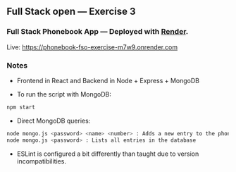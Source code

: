 ## Full Stack open — Exercise 3

### Full Stack Phonebook App — Deployed with [Render](https://render.com/).

Live: https://phonebook-fso-exercise-m7w9.onrender.com

### Notes

- Frontend in React and Backend in Node + Express + MongoDB

- To run the script with MongoDB:

```bash
npm start
```

- Direct MongoDB queries:

```bash
node mongo.js <password> <name> <number> : Adds a new entry to the phonebook
node mongo.js <password> : Lists all entries in the database
```

- ESLint is configured a bit differently than taught due to version incompatibilities.
